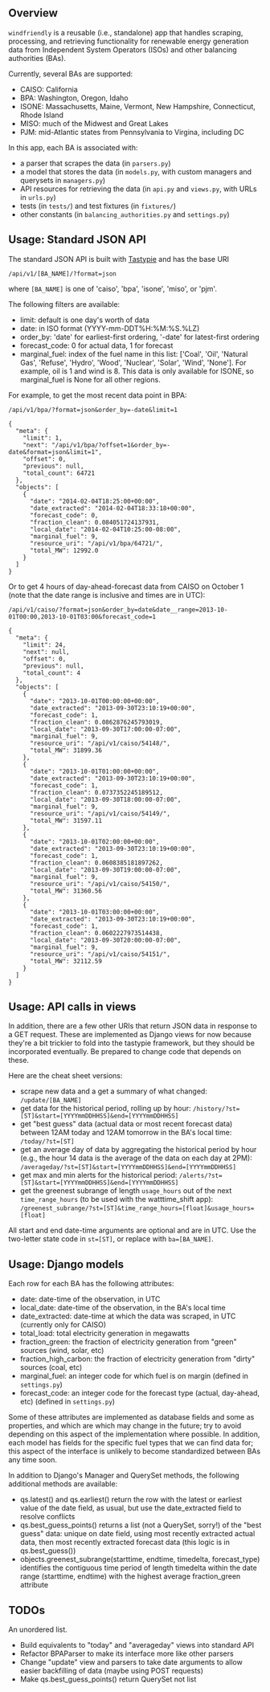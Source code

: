 Overview
----------
<code>windfriendly</code> is a reusable (i.e., standalone) app that handles scraping, processing, and retrieving functionality
for renewable energy generation data from Independent System Operators (ISOs) and other balancing authorities (BAs).

Currently, several BAs are supported:
* CAISO: California
* BPA: Washington, Oregon, Idaho
* ISONE: Massachusetts, Maine, Vermont, New Hampshire, Connecticut, Rhode Island
* MISO: much of the Midwest and Great Lakes
* PJM: mid-Atlantic states from Pennsylvania to Virgina, including DC

In this app, each BA is associated with:
* a parser that scrapes the data (in <code>parsers.py</code>)
* a model that stores the data (in <code>models.py</code>, with custom managers and querysets in <code>managers.py</code>)
* API resources for retrieving the data (in <code>api.py</code> and <code>views.py</code>, with URLs in <code>urls.py</code>)
* tests (in <code>tests/</code>) and test fixtures (in <code>fixtures/</code>)
* other constants (in <code>balancing_authorities.py</code> and <code>settings.py</code>)


Usage: Standard JSON API
---------------
The standard JSON API is built with [Tastypie](http://django-tastypie.readthedocs.org/) and has the base URI

    /api/v1/[BA_NAME]/?format=json

where <code>[BA_NAME]</code> is one of 'caiso', 'bpa', 'isone', 'miso', or 'pjm'.

The following filters are available:
* limit: default is one day's worth of data
* date: in ISO format (YYYY-mm-DDT%H:%M:%S.%LZ)
* order_by: 'date' for earliest-first ordering, '-date' for latest-first ordering
* forecast_code: 0 for actual data, 1 for forecast
* marginal_fuel: index of the fuel name in this list: ['Coal', 'Oil', 'Natural Gas', 'Refuse', 'Hydro', 'Wood', 'Nuclear', 'Solar', 'Wind', 'None']. For example, oil is 1 and wind is 8. This data is only available for ISONE, so marginal_fuel is None for all other regions.

For example, to get the most recent data point in BPA:

    /api/v1/bpa/?format=json&order_by=-date&limit=1

    {
	  "meta": {
	    "limit": 1, 
	    "next": "/api/v1/bpa/?offset=1&order_by=-date&format=json&limit=1", 
	    "offset": 0, 
	    "previous": null, 
	    "total_count": 64721
	  }, 
	  "objects": [
	    {
	      "date": "2014-02-04T18:25:00+00:00", 
	      "date_extracted": "2014-02-04T18:33:18+00:00", 
	      "forecast_code": 0, 
	      "fraction_clean": 0.084051724137931, 
	      "local_date": "2014-02-04T10:25:00-08:00", 
	      "marginal_fuel": 9, 
	      "resource_uri": "/api/v1/bpa/64721/", 
	      "total_MW": 12992.0
	    }
	  ]
	}

Or to get 4 hours of day-ahead-forecast data from CAISO on October 1 (note that the date range is inclusive and times are in UTC):

    /api/v1/caiso/?format=json&order_by=date&date__range=2013-10-01T00:00,2013-10-01T03:00&forecast_code=1

    {
	  "meta": {
	    "limit": 24, 
	    "next": null, 
	    "offset": 0, 
	    "previous": null, 
	    "total_count": 4
	  }, 
	  "objects": [
	    {
	      "date": "2013-10-01T00:00:00+00:00", 
	      "date_extracted": "2013-09-30T23:10:19+00:00", 
	      "forecast_code": 1, 
	      "fraction_clean": 0.0862876245793019, 
	      "local_date": "2013-09-30T17:00:00-07:00", 
	      "marginal_fuel": 9, 
	      "resource_uri": "/api/v1/caiso/54148/", 
	      "total_MW": 31899.36
	    }, 
	    {
	      "date": "2013-10-01T01:00:00+00:00", 
	      "date_extracted": "2013-09-30T23:10:19+00:00", 
	      "forecast_code": 1, 
	      "fraction_clean": 0.0737352245189512, 
	      "local_date": "2013-09-30T18:00:00-07:00", 
	      "marginal_fuel": 9, 
	      "resource_uri": "/api/v1/caiso/54149/", 
	      "total_MW": 31597.11
	    }, 
	    {
	      "date": "2013-10-01T02:00:00+00:00", 
	      "date_extracted": "2013-09-30T23:10:19+00:00", 
	      "forecast_code": 1, 
	      "fraction_clean": 0.0608385181897262, 
	      "local_date": "2013-09-30T19:00:00-07:00", 
	      "marginal_fuel": 9, 
	      "resource_uri": "/api/v1/caiso/54150/", 
	      "total_MW": 31360.56
	    }, 
	    {
	      "date": "2013-10-01T03:00:00+00:00", 
	      "date_extracted": "2013-09-30T23:10:19+00:00", 
	      "forecast_code": 1, 
	      "fraction_clean": 0.0602227973514438, 
	      "local_date": "2013-09-30T20:00:00-07:00", 
	      "marginal_fuel": 9, 
	      "resource_uri": "/api/v1/caiso/54151/", 
	      "total_MW": 32112.59
	    }
	  ]
	}


Usage: API calls in views
------------------------
In addition, there are a few other URIs that return JSON data in response to a GET request. These are implemented as Django views for now because they're a bit trickier to fold into the tastypie framework, but they should be incorporated eventually. Be prepared to change code that depends on these.

Here are the cheat sheet versions:
* scrape new data and a get a summary of what changed: <code>/update/[BA_NAME]</code>
* get data for the historical period, rolling up by hour: <code>/history/?st=[ST]&start=[YYYYmmDDHHSS]&end=[YYYYmmDDHHSS]</code>
* get "best guess" data (actual data or most recent forecast data) between 12AM today and 12AM tomorrow in the BA's local time: <code>/today/?st=[ST]</code>
* get an average day of data by aggregating the historical period by hour (e.g., the hour 14 data is the average of the data on each day at 2PM): <code>/averageday/?st=[ST]&start=[YYYYmmDDHHSS]&end=[YYYYmmDDHHSS]</code>
* get max and min alerts for the historical period: <code>/alerts/?st=[ST]&start=[YYYYmmDDHHSS]&end=[YYYYmmDDHHSS]</code>
* get the greenest subrange of length <code>usage_hours</code> out of the next <code>time_range_hours</code> (to be used with the watttime_shift app): <code>/greenest_subrange/?st=[ST]&time_range_hours=[float]&usage_hours=[float]</code>

All start and end date-time arguments are optional and are in UTC. Use the two-letter state code in <code>st=[ST]</code>, or replace with <code>ba=[BA_NAME]</code>.


Usage: Django models
---------------------
Each row for each BA has the following attributes:
* date: date-time of the observation, in UTC
* local_date: date-time of the observation, in the BA's local time
* date_extracted: date-time at which the data was scraped, in UTC (currently only for CAISO)
* total_load: total electricity generation in megawatts
* fraction_green: the fraction of electricity generation from "green" sources (wind, solar, etc)
* fraction_high_carbon: the fraction of electricity generation from "dirty" sources (coal, etc)
* marginal_fuel: an integer code for which fuel is on margin (defined in <code>settings.py</code>)
* forecast_code: an integer code for the forecast type (actual, day-ahead, etc) (defined in <code>settings.py</code>)

Some of these attributes are implemented as database fields and some as properties, and which are which may change in the future; try to avoid depending on this aspect of the implementation where possible. In addition, each model has fields for the specific fuel types that we can find data for; this aspect of the interface is unlikely to become standardized between BAs any time soon.

In addition to Django's Manager and QuerySet methods, the following additional methods are available:
* qs.latest() and qs.earliest() return the row with the latest or earliest value of the date field, as usual, but use the date_extracted field to resolve conflicts
* qs.best_guess_points() returns a list (not a QuerySet, sorry!) of the "best guess" data: unique on date field, using most recently extracted actual data, then most recently extracted forecast data (this logic is in qs.best_guess())
* objects.greenest_subrange(starttime, endtime, timedelta, forecast_type) identifies the contiguous time period of length timedelta within the date range (starttime, endtime) with the highest average fraction_green attribute


TODOs
-------------
An unordered list.
* Build equivalents to "today" and "averageday" views into standard API
* Refactor BPAParser to make its interface more like other parsers
* Change "update" view and parsers to take date arguments to allow easier backfilling of data (maybe using POST requests)
* Make qs.best_guess_points() return QuerySet not list
